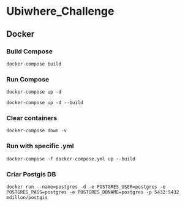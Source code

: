 # Ubiwhere_Challenge

## Docker

### Build Compose 
`docker-compose build`

### Run Compose
`docker-compose up -d`

`docker-compose up -d --build`

### Clear containers
`docker-compose down -v`

### Run with specific .yml
`docker-compose -f docker-compose.yml up --build`

### Criar Postgis DB
`docker run --name=postgres -d -e POSTGRES_USER=postgres -e POSTGRES_PASS=postgres -e POSTGRES_DBNAME=postgres -p 5432:5432 mdillon/postgis`
